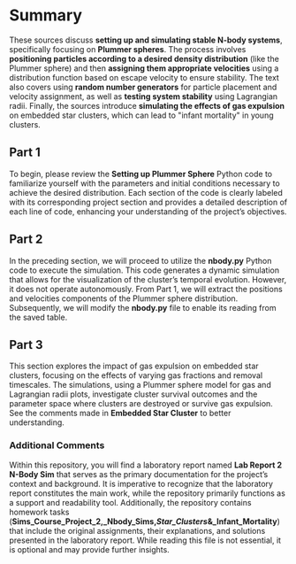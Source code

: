 # Summary

These sources discuss **setting up and simulating stable N-body systems**, specifically focusing on **Plummer spheres**. The process involves **positioning particles according to a desired density distribution** (like the Plummer sphere) and then **assigning them appropriate velocities** using a distribution function based on escape velocity to ensure stability. The text also covers using **random number generators** for particle placement and velocity assignment, as well as **testing system stability** using Lagrangian radii. Finally, the sources introduce **simulating the effects of gas expulsion** on embedded star clusters, which can lead to "infant mortality" in young clusters.

## Part 1

To begin, please review the **Setting up Plummer Sphere** Python code to familiarize yourself with the parameters and initial conditions necessary to achieve the desired distribution. Each section of the code is clearly labeled with its corresponding project section and provides a detailed description of each line of code, enhancing your understanding of the project’s objectives. 

## Part 2

In the preceding section, we will proceed to utilize the **nbody.py** Python code to execute the simulation. This code generates a dynamic simulation that allows for the visualization of the cluster’s temporal evolution. However, it does not operate autonomously. From Part 1, we will extract the positions and velocities components of the Plummer sphere distribution. Subsequently, we will modify the **nbody.py** file to enable its reading from the saved table.

## Part 3

This section explores the impact of gas expulsion on embedded star clusters, focusing on the effects of varying gas fractions and removal timescales. The simulations, using a Plummer sphere model for gas and Lagrangian radii plots, investigate cluster survival outcomes and the parameter space where clusters are destroyed or survive gas expulsion. See the comments made in **Embedded Star Cluster** to better understanding.

### Additional Comments

Within this repository, you will find a laboratory report named **Lab Report 2 N-Body Sim** that serves as the primary documentation for the project’s context and background. It is imperative to recognize that the laboratory report constitutes the main work, while the repository primarily functions as a support and readability tool. Additionally, the repository contains homework tasks (**Sims_Course_Project_2,_Nbody_Sims,_Star_Clusters_&_Infant_Mortality**) that include the original assignments, their explanations, and solutions presented in the laboratory report. While reading this file is not essential, it is optional and may provide further insights.
